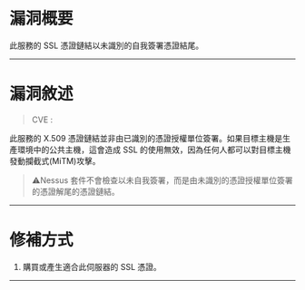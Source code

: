 # 漏洞概要

此服務的 SSL 憑證鏈結以未識別的自我簽署憑證結尾。


---

# 漏洞敘述

> CVE : 

此服務的 X.509 憑證鏈結並非由已識別的憑證授權單位簽署。如果目標主機是生產環境中的公共主機，這會造成 SSL 的使用無效，因為任何人都可以對目標主機發動攔截式(MiTM)攻擊。

> ⚠️Nessus 套件不會檢查以未自我簽署，而是由未識別的憑證授權單位簽署的憑證解尾的憑證鏈結。


---

# 修補方式

1. 購買或產生適合此伺服器的 SSL 憑證。


---
